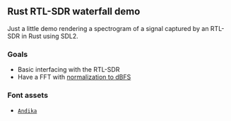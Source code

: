 ## Rust RTL-SDR waterfall demo

Just a little demo rendering a spectrogram of a signal captured by an RTL-SDR in
Rust using SDL2.

### Goals

* Basic interfacing with the RTL-SDR
* Have a FFT with [normalization to dBFS][fft_normalization]

### Font assets

- [`Andika`][andika]

  [andika]: https://software.sil.org/andika/
  [fft_normalization]: ./docs/fft_normalization.md
